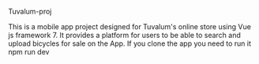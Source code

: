 
Tuvalum-proj

This is a mobile app project designed for Tuvalum's online store using Vue js framework 7. It provides a platform for users to be able to search and upload bicycles for sale on the App.
If you clone the app you need to run it npm run dev
